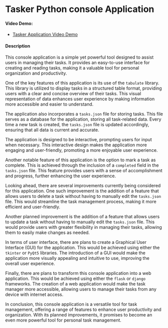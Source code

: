 # Tasker Python console Application

#### Video Demo:

- [Tasker Application Video Demo](https://drive.google.com/file/d/17VHSLMZETOj7eXSGDtLzApf6NAD-jWLL/view?usp=sharing)

#### Description

This console application is a simple yet powerful tool designed to assist users in managing their tasks. It provides an easy-to-use interface for creating and reading tasks, making it a valuable tool for personal organization and productivity.

One of the key features of this application is its use of the `tabulate` library. This library is utilized to display tasks in a structured table format, providing users with a clear and concise overview of their tasks. This visual representation of data enhances user experience by making information more accessible and easier to understand.

The application also incorporates a `tasks.json` file for storing tasks. This file serves as a database for the application, storing all task-related data. Every time a new task is created, the `tasks.json` file is updated accordingly, ensuring that all data is current and accurate.

The application is designed to be interactive, prompting users for input when necessary. This interactive design makes the application more engaging and user-friendly, promoting a more enjoyable user experience.

Another notable feature of this application is the option to mark a task as complete. This is achieved through the inclusion of a `completed` field in the `tasks.json` file. This feature provides users with a sense of accomplishment and progress, further enhancing the user experience.

Looking ahead, there are several improvements currently being considered for this application. One such improvement is the addition of a feature that allows users to delete a task without having to manually edit the `tasks.json` file. This would streamline the task management process, making it more efficient and user-friendly.

Another planned improvement is the addition of a feature that allows users to update a task without having to manually edit the `tasks.json` file. This would provide users with greater flexibility in managing their tasks, allowing them to easily make changes as needed.

In terms of user interface, there are plans to create a Graphical User Interface (GUI) for the application. This would be achieved using either the `tkinter` or `PyQt5` libraries. The introduction of a GUI would make the application more visually appealing and intuitive to use, improving the overall user experience.

Finally, there are plans to transform this console application into a web application. This would be achieved using either the `flask` or `django` frameworks. The creation of a web application would make the task manager more accessible, allowing users to manage their tasks from any device with internet access.

In conclusion, this console application is a versatile tool for task management, offering a range of features to enhance user productivity and organization. With its planned improvements, it promises to become an even more powerful tool for personal task management.
